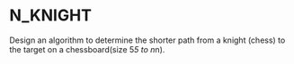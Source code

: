 # N_KNIGHT
Design an algorithm to determine the shorter path from a knight (chess) to the target on a chessboard(size 5*5 to n*n).
